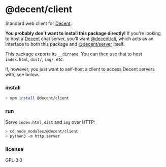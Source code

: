 # @decent/client
Standard web client for [Decent](https://github.com/decent-chat/decent).

**You probably don't want to install this package directly!** If you're looking to host a [Decent](https://github.com/decent-chat/decent) chat server, you'll want [@decent/cli](https://github.com/decent-chat/decent/tree/master/packages/cli), which acts as an interface to both this package and [@decent/server](https://github.com/decent-chat/decent/tree/master/packages/server) itself.

This package exports its `__dirname`. You can then use that to host `index.html`, `dist/`, `img/`, etc.

If, however, you just want to self-host a client to access Decent servers with, see below.

### install
```sh
> npm install @decent/client
```

### run
Serve `index.html`, `dist` and `img` over HTTP:
```sh
> cd node_modules/@decent/client
> python3 -m http.server
```

### license
GPL-3.0
